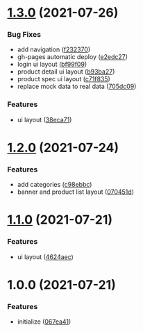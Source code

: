 # [1.3.0](https://github.com/harry-chiu/e-mall/compare/v1.2.0...v1.3.0) (2021-07-26)


### Bug Fixes

* add navigation ([f232370](https://github.com/harry-chiu/e-mall/commit/f232370a84bf9d1017f7f4b7c208f5e0cc2f31b7))
* gh-pages automatic deploy ([e2edc27](https://github.com/harry-chiu/e-mall/commit/e2edc274f9bbdec9464694ad14ca7d339279e7c0))
* login ui layout ([bf99f09](https://github.com/harry-chiu/e-mall/commit/bf99f0981efde99ac496f3748113941dcff9db8d))
* product detail ui layout ([b93ba27](https://github.com/harry-chiu/e-mall/commit/b93ba2709f3b7069d43d5b535f292efcbbd6f879))
* product spec ui layout ([c71f835](https://github.com/harry-chiu/e-mall/commit/c71f83591c5d22105af0c1e044885f832e0662aa))
* replace mock data to real data ([705dc09](https://github.com/harry-chiu/e-mall/commit/705dc09d6655e47f5281f521820976fe078eb7fd))


### Features

* ui layout ([38eca71](https://github.com/harry-chiu/e-mall/commit/38eca7189091dfb0879709975c9c0885997bac35))

# [1.2.0](https://github.com/harry-chiu/e-mall/compare/v1.1.0...v1.2.0) (2021-07-24)


### Features

* add categories ([c98ebbc](https://github.com/harry-chiu/e-mall/commit/c98ebbca57c9d584b4576d727e393e222c666074))
* banner and product list layout ([070451d](https://github.com/harry-chiu/e-mall/commit/070451dad557e1b79e36f6d87143213ba92d75f2))

# [1.1.0](https://github.com/harry-chiu/e-mall/compare/v1.0.0...v1.1.0) (2021-07-21)


### Features

* ui layout ([4624aec](https://github.com/harry-chiu/e-mall/commit/4624aec14346c83e4a4ba69fdc9ab3c6b1081c13))

# 1.0.0 (2021-07-21)


### Features

* initialize ([067ea41](https://github.com/harry-chiu/e-mall/commit/067ea41d3e9bd75412fc0f159cee51f8da45ca65))
